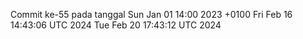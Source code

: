 Commit ke-55 pada tanggal Sun Jan 01 14:00 2023 +0100
Fri Feb 16 14:43:06 UTC 2024
Tue Feb 20 17:43:12 UTC 2024
